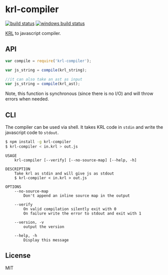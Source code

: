 # krl-compiler

[![build status](https://secure.travis-ci.org/Picolab/pico-engine.svg)](https://travis-ci.org/Picolab/pico-engine)
[![windows build status](https://ci.appveyor.com/api/projects/status/cxnk24jb697a9m5b?svg=true)](https://ci.appveyor.com/project/farskipper/pico-engine)

[KRL](http://picolabs.io/) to javascript compiler.

## API
```js
var compile = require('krl-compiler');

var js_string = compile(krl_string);

//it can also take an ast as input
var js_string = compile(krl_ast);
```
Note, this function is synchronous (since there is no I/O) and will throw errors when needed.

## CLI
The compiler can be used via shell. It takes KRL code in `stdin` and write the javascript code to `stdout`.
```sh
$ npm install -g krl-compiler
$ krl-compiler < in.krl > out.js
```

```
USAGE
    krl-compiler [--verify] [--no-source-map] [--help, -h]

DESCRIPTION
    Take krl as stdin and will give js as stdout
    $ krl-compiler < in.krl > out.js

OPTIONS
    --no-source-map
        Don't append an inline source map in the output

    --verify
        On valid compilation silently exit with 0
        On failure write the error to stdout and exit with 1

    --version, -v
        output the version

    --help, -h
        Display this message

```

## License
MIT
